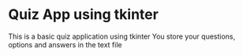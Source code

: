 # Quiz App using tkinter
This is a basic quiz application using tkinter
You store your questions, options and answers in the text file
